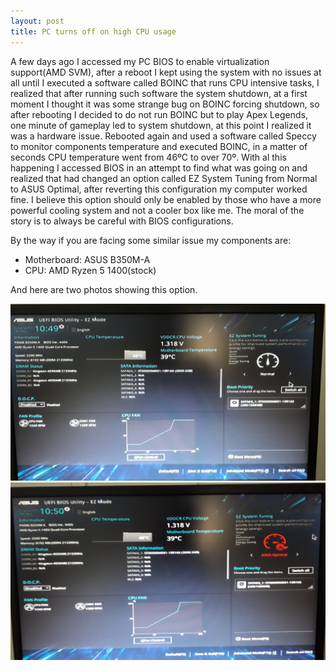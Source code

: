 ```yaml
---
layout: post
title: PC turns off on high CPU usage
---
```


A few days ago I accessed my PC BIOS to enable virtualization support(AMD SVM), after a reboot I kept using the system with no
issues at all until I executed a software called BOINC that runs CPU intensive tasks, I realized that after running such software
the system shutdown, at a first moment I thought it was some strange bug on BOINC forcing shutdown, so after rebooting I decided
to do not run BOINC but to play Apex Legends, one minute of gameplay led to system shutdown, at this point I
realized it was a hardware issue. Rebooted again and used a software called Speccy to monitor components temperature and executed
BOINC, in a matter of seconds CPU temperature went from 46ºC to over 70º. With al this happening I accessed BIOS in an attempt to
find what was going on and realized that had changed an option called EZ System Tuning from Normal to ASUS Optimal, after reverting
this configuration my computer worked fine. I believe this option should only be enabled by those who have a more powerful cooling
system and not a cooler box like me. The moral of the story is to always be careful with BIOS configurations.

By the way if you are facing some similar issue my components are:

 - Motherboard: ASUS B350M-A
 - CPU: AMD Ryzen 5 1400(stock)
 
And here are two photos showing this option.

![EZ System Tuning Normal](/images/ez_system_tuning_normal.jpg "EZ System Tuning Normal")
![EZ System Tuning ASUS Optimal](/images/ez_system_tuning_asus_optimal.jpg "EZ System Tuning ASUS Optimal")
